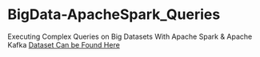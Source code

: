 # BigData-ApacheSpark_Queries
Executing Complex Queries on Big Datasets With Apache Spark &amp; Apache Kafka
[Dataset Can be Found Here](https://www.kaggle.com/grouplens/movielens-20m-dataset)
